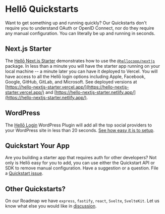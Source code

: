 # Hellō Quickstarts

Want to get something up and running quickly? Our Quickstarts don't require you to understand OAuth or OpenID Connect, nor do they require any manual configuration. You can literally be up and running in seconds.

## Next.js Starter

The [Hellō Next.js Starter](https://github.com/hellocoop/hello-nextjs-starter) demonstrates how to use the [`@hellocoop/nextjs`](https://www.npmjs.com/package/@hellocoop/nextjs) package. 
In less than a minute you will have the starter app running on your local machine -- a minute later you can have it deployed to Vercel. 
You will have access to all the Hellō login options including Apple, Facebook, Google, GitHub, GitLab, and Microsoft. See deployed versions at [https://hello-nextjs-starter.vercel.app/](https://hello-nextjs-starter.vercel.app/) and [https://hello-nextjs-starter.netlify.app/](https://hello-nextjs-starter.netlify.app/).

## WordPress

The [Hellō Login](https://wordpress.org/plugins/hello-login/) WordPress Plugin will add all the top social providers to your WordPress site in less than 20 seconds. [See how easy it is to setup](https://blog.hello.coop/2023/07/hello-login-installation-and-comparison-video/). 

## Quickstart Your App

Are you building a starter app that requires auth for other developers? Not only is Hellō easy for you to add, you can use either the Quickstart API or SDK to remove manual configuration. Have a suggestion or a question. File a [Quickstart issue](https://github.com/hellocoop/quickstart/issues).


## Other Quickstarts?

On our Roadmap we have `express`, `fastify`, `react`, `Svelte`, `SvelteKit`. Let us know what else you would like in [discussion](https://github.com/hellocoop/hello.dev/discussions/53).
